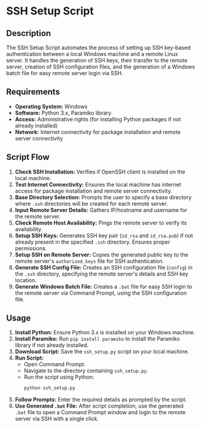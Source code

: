 # SSH Setup Script

## Description

The SSH Setup Script automates the process of setting up SSH key-based authentication between a local Windows machine and a remote Linux server. It handles the generation of SSH keys, their transfer to the remote server, creation of SSH configuration files, and the generation of a Windows batch file for easy remote server login via SSH.

## Requirements

- **Operating System:** Windows
- **Software:** Python 3.x, Paramiko library
- **Access:** Administrative rights (for installing Python packages if not already installed)
- **Network:** Internet connectivity for package installation and remote server connectivity

## Script Flow

1. **Check SSH Installation:** Verifies if OpenSSH client is installed on the local machine.
2. **Test Internet Connectivity:** Ensures the local machine has internet access for package installation and remote server connectivity.
3. **Base Directory Selection:** Prompts the user to specify a base directory where `.ssh` directories will be created for each remote server.
4. **Input Remote Server Details:** Gathers IP/hostname and username for the remote server.
5. **Check Remote Host Availability:** Pings the remote server to verify its availability.
6. **Setup SSH Keys:** Generates SSH key pair (`id_rsa` and `id_rsa.pub`) if not already present in the specified `.ssh` directory. Ensures proper permissions.
7. **Setup SSH on Remote Server:** Copies the generated public key to the remote server's `authorized_keys` file for SSH authentication.
8. **Generate SSH Config File:** Creates an SSH configuration file (`config`) in the `.ssh` directory, specifying the remote server's details and SSH key location.
9. **Generate Windows Batch File:** Creates a `.bat` file for easy SSH login to the remote server via Command Prompt, using the SSH configuration file.

## Usage

1. **Install Python:** Ensure Python 3.x is installed on your Windows machine.
2. **Install Paramiko:** Run `pip install paramiko` to install the Paramiko library if not already installed.
3. **Download Script:** Save the `ssh_setup.py` script on your local machine.
4. **Run Script:**
   - Open Command Prompt.
   - Navigate to the directory containing `ssh_setup.py`.
   - Run the script using Python:
     ```bash
     python ssh_setup.py
     ```
5. **Follow Prompts:** Enter the required details as prompted by the script.
6. **Use Generated `.bat` File:** After script completion, use the generated `.bat` file to open a Command Prompt window and login to the remote server via SSH with a single click.
